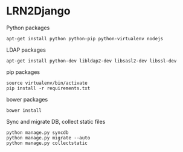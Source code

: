 LRN2Django
==========

Python packages

    apt-get install python python-pip python-virtualenv nodejs

LDAP packages

    apt-get install python-dev libldap2-dev libsasl2-dev libssl-dev

pip packages

    source virtualenv/bin/activate
    pip install -r requirements.txt

bower packages

    bower install

Sync and migrate DB, collect static files

    python manage.py syncdb
    python manage.py migrate --auto
    python manage.py collectstatic
